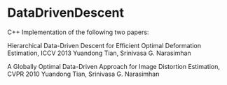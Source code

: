 DataDrivenDescent
=================

C++ Implementation of the following two papers:

Hierarchical Data-Driven Descent for Efficient Optimal Deformation Estimation, ICCV 2013
Yuandong Tian, Srinivasa G. Narasimhan

A Globally Optimal Data-Driven Approach for Image Distortion Estimation, CVPR 2010
Yuandong Tian, Srinivasa G. Narasimhan
